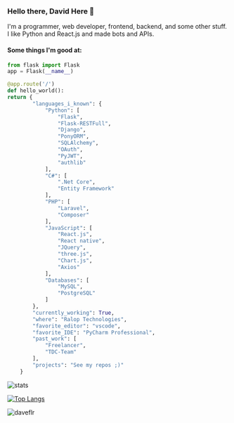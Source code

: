 ### Hello there, David Here 👻

<!--
**daveflr/daveflr** is a ✨ _special_ ✨ repository because its `README.md` (this file) appears on your GitHub profile.

Here are some ideas to get you started:

- 🔭 I’m currently working on ...
- 🌱 I’m currently learning ...
- 👯 I’m looking to collaborate on ...
- 🤔 I’m looking for help with ...
- 💬 Ask me about ...
- 📫 How to reach me: ...
- 😄 Pronouns: ...
- ⚡ Fun fact: ...
-->

I'm a programmer, web developer, frontend, backend, and some other stuff. I like Python and React.js and made bots and APIs.

#### Some things I'm good at:

```python
from flask import Flask
app = Flask(__name__)

@app.route('/')
def hello_world():
return {
        "languages_i_known": {
            "Python": [
                "Flask",
                "Flask-RESTFull",
                "Django",
                "PonyORM",
                "SQLAlchemy",
                "OAuth",
                "PyJWT",
                "authlib"
            ],
            "C#": [
                ".Net Core",
                "Entity Framework"
            ],
            "PHP": [
                "Laravel",
                "Composer"
            ],
            "JavaScript": [
                "React.js",
                "React native",
                "JQuery",
                "three.js",
                "Chart.js",
                "Axios"
            ],
            "Databases": [
                "MySQL",
                "PostgreSQL"
            ]
        },
        "currently_working": True,
        "where": "Ralop Technologies",
        "favorite_editor": "vscode",
        "favorite_IDE": "PyCharm Professional",
        "past_work": [
            "Freelancer",
            "TDC-Team"
        ],
        "projects": "See my repos ;)"
    }
```

![stats](https://github-readme-stats.vercel.app/api?username=daveflr&show_icons=true&hide_title=false&count_private=true&theme=tokyonight)

[![Top Langs](https://github-readme-stats.vercel.app/api/top-langs/?username=daveflr&langs_count=6&layout=compact)](https://github.com/anuraghazra/github-readme-stats)
<p align="left"> <img src="https://komarev.com/ghpvc/?username=daveflr" alt="daveflr" /> </p>
<!--
**daveflr/daveflr** is a ✨ _special_ ✨ repository because its `README.md` (this file) appears on your GitHub profile.

Here are some ideas to get you started:

- 🔭 I’m currently working on ...
- 🌱 I’m currently learning ...
- 👯 I’m looking to collaborate on ...
- 🤔 I’m looking for help with ...
- 💬 Ask me about ...
- 📫 How to reach me: ...
- 😄 Pronouns: ...
- ⚡ Fun fact: ...
-->
